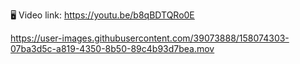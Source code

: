 
🖥 Video link: https://youtu.be/b8qBDTQRo0E 



https://user-images.githubusercontent.com/39073888/158074303-07ba3d5c-a819-4350-8b50-89c4b93d7bea.mov

